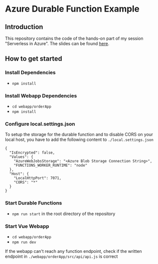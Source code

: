 # Azure Durable Function Example

## Introduction
This repository contains the code of the hands-on part of my session "Serverless in Azure".
The slides can be found [here](https://docs.google.com/presentation/d/1r8ly4xohlXivpctokPWbmHaSK406snyCQ7l_ugP4aME/edit?usp=sharing).

## How to get started

### Install Dependencies

- `npm install`

### Install Webapp Dependencies

- `cd webapp/orderApp`
- `npm install`

### Configure local.settings.json
To setup the storage for the durable function and to disable CORS on your local host, you have to add the following content to `./local.settings.json`
```
{
  "IsEncrypted": false,
  "Values": {
    "AzureWebJobsStorage": "<Azure Blob Storage Connection String>",
    "FUNCTIONS_WORKER_RUNTIME": "node"
  },
  "Host": {
    "LocalHttpPort": 7071,
    "CORS": "*"
  }
}
```

### Start Durable Functions
- `npm run start` in the root directory of the repository

### Start Vue Webapp
- `cd webapp/orderApp`
- `npm run dev`

If the webapp can't reach any function endpoint, check if the written endpoint in `./webapp/orderApp/src/api/api.js` is correct
